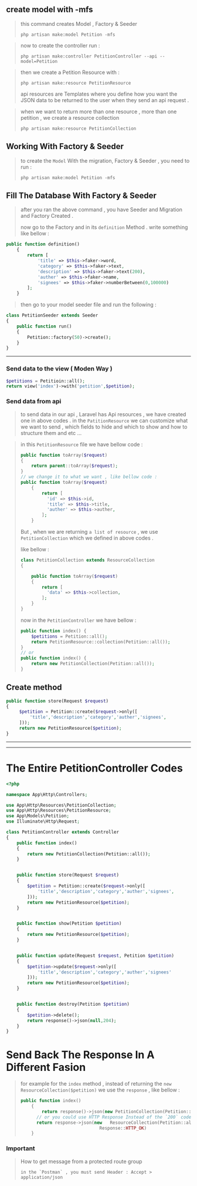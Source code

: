 ## create model with -mfs

> this command creates Model , Factory & Seeder
>
> ```
> php artisan make:model Petition -mfs
> ```

> now to create the controller run :
>
> ```
> php artisan make:controller PetitionController --api --model=Petition
> ```

> then we create a Petition Resource with :
>
> ```
> php artisan make:resource PetitionResource
> ```
>
> api resources are Templates where you define how you want the JSON data to be returned to the user when they send an api request .

> when we want to return more than one resource , more than one petition , we create a resource collection
>
> ```
> php artisan make:resource PetitionCollection
> ```

## Working With Factory & Seeder

> to create the `Model` With the migration, Factory & Seeder , you need to run :
>
> ```
> php artisan make:model Petition -mfs
> ```

## Fill The Database With Factory & Seeder

> after you ran the above command , you have Seeder and Migration and Factory Created .
>
> now go to the Factory and in its `definition` Method . write something like bellow :

```php
public function definition()
    {
        return [
            'title' => $this->faker->word,
            'category' => $this->faker->text,
            'description' => $this->faker->text(200),
            'auther' => $this->faker->name,
            'signees' => $this->faker->numberBetween(0,100000)
        ];
    }
```

> then go to your model seeder file and run the following :

```php
class PetitionSeeder extends Seeder
{
    public function run()
    {
        Petition::factory(50)->create();
    }
}
```

--------------

### Send data to the view ( Moden Way )

```php
$petitions = Petitioin::all();
return view('index')->with('petition',$petition);
```

### Send data from api

> to send data in our api , Laravel has Api resources , we have created one in above codes . in the `PatitionResource` we can customize what we want to send , which fields to hide and which to show and how to structure them and etc ...

> in this `PetitionResource` file we have bellow code :
>
> ```php
> public function toArray($request)
> {
>     return parent::toArray($request);
> }
> // we change it to what we want , like bellow code :
> public function toArray($request)
>     {
>         return [
>           'id' => $this->id,
>           'title' => $this->title,
>           'auther' => $this->auther,
>         ];
>     }
> ```
>
> But , when we are returning `a list of resource` , we use `PetitionCollection` which we defined in above codes .
>
> like bellow :
>
> ```php
> class PetitionCollection extends ResourceCollection
> {
> 
>     public function toArray($request)
>     {
>         return [
>           'data' => $this->collection,
>         ];
>     }
> }
> ```
>
> now in the `PetitionController` we have bellow :
>
> ```php
> public function index() {
>     $petitions = Petition::all();
>     return PetitionResource::collection(Petition::all());
> }
> // or
> public function index() {
>     return new PetitionCollection(Petition::all());
> }
> ```

## Create method

```php
public function store(Request $request)
{
     $petition = Petition::create($request->only([
         'title','description','category','auther','signees',
     ]));
     return new PetitionResource($petition);
}
```

-----------

----------------

# The Entire PetitionController Codes

```php
<?php

namespace App\Http\Controllers;

use App\Http\Resources\PetitionCollection;
use App\Http\Resources\PetitionResource;
use App\Models\Petition;
use Illuminate\Http\Request;

class PetitionController extends Controller
{
    public function index()
    {
        return new PetitionCollection(Petition::all());
    }


    public function store(Request $request)
    {
        $petition = Petition::create($request->only([
            'title','description','category','auther','signees',
        ]));
        return new PetitionResource($petition);
    }


    public function show(Petition $petition)
    {
        return new PetitionResource($petition);
    }


    public function update(Request $request, Petition $petition)
    {
        $petition->update($request->only([
            'title','description','category','auther','signees'
        ]));
        return new PetitionResource($petition);
    }


    public function destroy(Petition $petition)
    {
        $petition->delete();
        return response()->json(null,204);
    }
}

```

# Send Back The Response In A Different Fasion

> for example for the `index` method , instead of returning the `new ResourceCollection($petition)` we use the `response` , like bellow :
>
> ```php
> public function index()
>     {
>         return response()->json(new PetitionCollection(Petition::all()),200);
>     	// or you could use HTTP Response Instead of the `200` code , like bellow :
>     	return response->json(new 	ResourceCollection(Petition::all()),
>                               Response::HTTP_OK)
>     }
> ```
>

### Important

> How to get message from a protected route group
>
> ```
> in the `Postman` , you must send Header : Accept > application/json
> ```
>
> 

